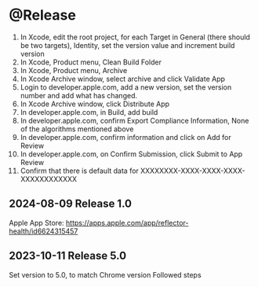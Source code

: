 # @Release

1.  In Xcode, edit the root project, for each Target in General (there should be two targets), Identity, set the version value and increment build version
2. In Xcode, Product menu, Clean Build Folder
3. In Xcode, Product menu, Archive
4. In Xcode Archive window, select archive and click Validate App
5. Login to developer.apple.com, add a new version, set the version number and add what has changed.
6. In Xcode Archive window, click Distribute App
8. In developer.apple.com, in Build, add build
9. In developer.apple.com, confirm Export Compliance Information, None of the algorithms mentioned above
9. In developer.apple.com, confirm information and click on Add for Review
10. In developer.apple.com, on Confirm Submission, click Submit to App Review
10. Confirm that there is default data for XXXXXXXX-XXXX-XXXX-XXXX-XXXXXXXXXXXX

## 2024-08-09 Release 1.0
Apple App Store:
https://apps.apple.com/app/reflector-health/id6624315457

## 2023-10-11 Release 5.0
Set version to 5.0, to match Chrome version
Followed steps